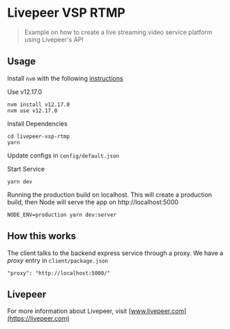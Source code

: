 # Livepeer VSP RTMP

> Example on how to create a live streaming video service platform using Livepeer's API

## Usage

Install `nvm` with the following [instructions](https://github.com/nvm-sh/nvm#install--update-script)

Use v12.17.0

```
nvm install v12.17.0
nvm use v12.17.0
```

Install Dependencies
```
cd livepeer-vsp-rtmp
yarn
```

Update configs in `config/default.json`

Start Service
```
yarn dev
```

Running the production build on localhost. This will create a production build, then Node will serve the app on http://localhost:5000

```
NODE_ENV=production yarn dev:server
```

## How this works

The client talks to the backend express service through a proxy.  We have a _proxy_ entry in `client/package.json`
```
"proxy": "http://localhost:5000/"
```

## Livepeer
For more information about Livepeer, visit [www.livepeer.com](https://livepeer.com)
